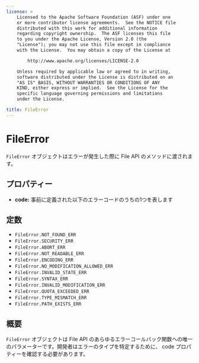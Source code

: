 ```yaml
---
license: >
    Licensed to the Apache Software Foundation (ASF) under one
    or more contributor license agreements.  See the NOTICE file
    distributed with this work for additional information
    regarding copyright ownership.  The ASF licenses this file
    to you under the Apache License, Version 2.0 (the
    "License"); you may not use this file except in compliance
    with the License.  You may obtain a copy of the License at

        http://www.apache.org/licenses/LICENSE-2.0

    Unless required by applicable law or agreed to in writing,
    software distributed under the License is distributed on an
    "AS IS" BASIS, WITHOUT WARRANTIES OR CONDITIONS OF ANY
    KIND, either express or implied.  See the License for the
    specific language governing permissions and limitations
    under the License.

title: FileError
---
```


FileError
========

`FileError` オブジェクトはエラーが発生した際に File API のメソッドに渡されます。

プロパティー
----------

- __code:__ 事前に定義された以下のエラーコードのうちの1つを表します

定数
---------

- `FileError.NOT_FOUND_ERR`
- `FileError.SECURITY_ERR`
- `FileError.ABORT_ERR`
- `FileError.NOT_READABLE_ERR`
- `FileError.ENCODING_ERR`
- `FileError.NO_MODIFICATION_ALLOWED_ERR`
- `FileError.INVALID_STATE_ERR`
- `FileError.SYNTAX_ERR`
- `FileError.INVALID_MODIFICATION_ERR`
- `FileError.QUOTA_EXCEEDED_ERR`
- `FileError.TYPE_MISMATCH_ERR`
- `FileError.PATH_EXISTS_ERR`

概要
-----------

`FileError` オブジェクトは File API のあらゆるエラーコールバック関数への唯一のパラメーターです。開発者はエラーのタイプを特定するために、 code プロパティーを確認する必要があります。
